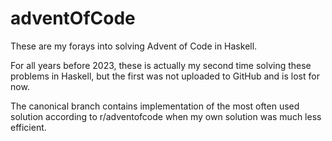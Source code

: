 # adventOfCode
These are my forays into solving Advent of Code in Haskell.

For all years before 2023, these is actually my second time solving these
problems in Haskell, but the first was not uploaded to GitHub and is lost for
now.

The canonical branch contains implementation of the most often used solution
according to r/adventofcode when my own solution was much less efficient.
